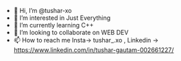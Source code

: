 - 👋 Hi, I’m @tushar-xo
- 👀 I’m interested in Just Everything
- 🌱 I’m currently learning C++
- 💞️ I’m looking to collaborate on WEB DEV
- 📫 How to reach me Insta-> tushar_.xo , Linkedin -> https://www.linkedin.com/in/tushar-gautam-002661227/

<!---
tushar-xo/tushar-xo is a ✨ special ✨ repository because its `README.md` (this file) appears on your GitHub profile.
You can click the Preview link to take a look at your changes.
--->
